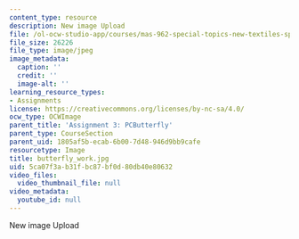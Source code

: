 ```yaml
---
content_type: resource
description: New image Upload
file: /ol-ocw-studio-app/courses/mas-962-special-topics-new-textiles-spring-2010/5ca07f3ab31fbc87bf0d80db40e80632_butterfly_work.jpg
file_size: 26226
file_type: image/jpeg
image_metadata:
  caption: ''
  credit: ''
  image-alt: ''
learning_resource_types:
- Assignments
license: https://creativecommons.org/licenses/by-nc-sa/4.0/
ocw_type: OCWImage
parent_title: 'Assignment 3: PCButterfly'
parent_type: CourseSection
parent_uid: 1805af5b-ecab-6b00-7d48-946d9bb9cafe
resourcetype: Image
title: butterfly_work.jpg
uid: 5ca07f3a-b31f-bc87-bf0d-80db40e80632
video_files:
  video_thumbnail_file: null
video_metadata:
  youtube_id: null
---
```

New image Upload